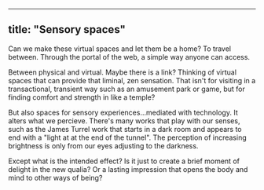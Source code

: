 
---
title: "Sensory spaces"
---

Can we make these virtual spaces and let them be a home? To travel between. Through the portal of the web, a simple way anyone can access.

Between physical and virtual. Maybe there is a link? Thinking of virtual spaces that can provide that liminal, zen sensation. That isn't for visiting in a transactional, transient way such as an amusement park or game, but for finding comfort  and strength in like a temple?

But also spaces for sensory experiences...mediated with technology. It alters what we percieve. There's many works that play with our senses, such as the James Turrel work that starts in a dark room and appears to end with a "light at at the end of the tunnel". The perception of increasing brightness is only from our eyes adjusting to the darkness. 

Except what is the intended effect? Is it just to create a brief moment of delight in the new qualia? Or a lasting impression that opens the body and mind to other ways of being?








